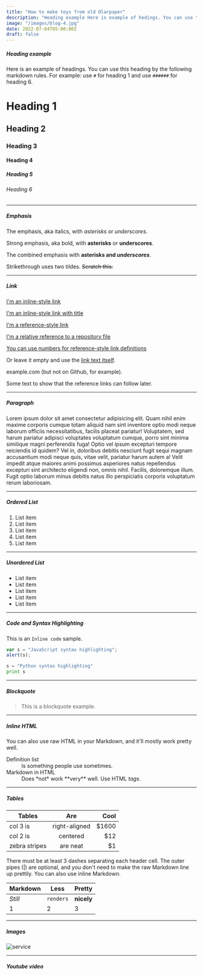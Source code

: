 ```yaml
---
title: "How to make toys from old Olarpaper"
description: "Heading example Here is example of hedings. You can use this heading by following markdownify rules."
image: "/images/blog-4.jpg"
date: 2022-07-04T05:00:00Z
draft: false
---
```


##### Heading example

Here is an example of headings. You can use this heading by the following markdown rules. For example: use `#` for heading 1 and use `######` for heading 6.

# Heading 1

## Heading 2

### Heading 3

#### Heading 4

##### Heading 5

###### Heading 6

---

##### Emphasis

The emphasis, aka italics, with _asterisks_ or _underscores_.

Strong emphasis, aka bold, with **asterisks** or **underscores**.

The combined emphasis with **asterisks and _underscores_**.

Strikethrough uses two tildes. ~~Scratch this.~~

---

##### Link

[I'm an inline-style link](https://www.google.com)

[I'm an inline-style link with title](https://www.google.com "Google's Homepage")

[I'm a reference-style link][arbitrary case-insensitive reference text]

[I'm a relative reference to a repository file](../blob/master/LICENSE)

[You can use numbers for reference-style link definitions][1]

Or leave it empty and use the [link text itself].

example.com (but not on Github, for example).

Some text to show that the reference links can follow later.

[arbitrary case-insensitive reference text]: https://www.enterslash.com
[1]: https://gethugothemes.com
[link text itself]: https://www.getjekyllthemes.com

---

##### Paragraph

Lorem ipsum dolor sit amet consectetur adipisicing elit. Quam nihil enim maxime corporis cumque totam aliquid nam sint inventore optio modi neque laborum officiis necessitatibus, facilis placeat pariatur! Voluptatem, sed harum pariatur adipisci voluptates voluptatum cumque, porro sint minima similique magni perferendis fuga! Optio vel ipsum excepturi tempore reiciendis id quidem? Vel in, doloribus debitis nesciunt fugit sequi magnam accusantium modi neque quis, vitae velit, pariatur harum autem a! Velit impedit atque maiores animi possimus asperiores natus repellendus excepturi sint architecto eligendi non, omnis nihil. Facilis, doloremque illum. Fugit optio laborum minus debitis natus illo perspiciatis corporis voluptatum rerum laboriosam.

---

##### Ordered List

1. List item
2. List item
3. List item
4. List item
5. List item

---

##### Unordered List

- List item
- List item
- List item
- List item
- List item

---

##### Code and Syntax Highlighting

This is an `Inline code` sample.

```javascript
var s = "JavaScript syntax highlighting";
alert(s);
```

```python
s = "Python syntax highlighting"
print s
```

---

##### Blockquote

> This is a blockquote example.

---

##### Inline HTML

You can also use raw HTML in your Markdown, and it'll mostly work pretty well.

<dl>
  <dt>Definition list</dt>
  <dd>Is something people use sometimes.</dd>

  <dt>Markdown in HTML</dt>
  <dd>Does *not* work **very** well. Use HTML <em>tags</em>.</dd>
</dl>

---

##### Tables

| Tables        |      Are      |  Cool |
| ------------- | :-----------: | ----: |
| col 3 is      | right-aligned | $1600 |
| col 2 is      |   centered    |   $12 |
| zebra stripes |   are neat    |    $1 |

There must be at least 3 dashes separating each header cell.
The outer pipes (|) are optional, and you don't need to make the
raw Markdown line up prettily. You can also use inline Markdown.

| Markdown | Less      | Pretty     |
| -------- | --------- | ---------- |
| _Still_  | `renders` | **nicely** |
| 1        | 2         | 3          |

---

##### Images

![service](/images/service-slide-1.png "service")

---

##### Youtube video

<YoutubePlayer id="C0DPdy98e4c" title="YouTube Video" />

